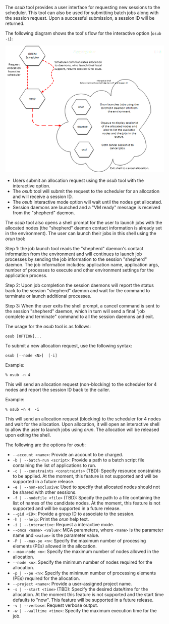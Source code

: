 The _osub_ tool provides a user interface for requesting new sessions to the scheduler. This tool can also be used for submitting batch jobs along with the session request. Upon a successful submission, a session ID will be returned.

The following diagram shows the tool's flow for the interactive option (`osub -i`):

![](3-ORCM-User-Guide/3.1-ORCM-Tools/osub.png)

* Users submit an allocation request using the _osub_ tool with the interactive option.
* The _osub_ tool will submit the request to the scheduler for an allocation and will receive a session ID.
* The _osub_ interactive mode option will wait until the nodes get allocated.
* Session daemons are launched and a "VM ready" message is received from the "shepherd" daemon.

The _osub_ tool also opens a shell prompt for the user to launch jobs with the allocated nodes (the "shepherd" daemon contact information is already set in the environment). The user can launch their jobs in this shell using the _orun_ tool:

Step 1: the job launch tool reads the "shepherd" daemon's contact information from the environment and will continues to launch job processes by sending the job information to the session "shepherd" daemon. The job information includes: application name, application args, number of processes to execute and other environment settings for the application process. 
 
Step 2: Upon job completion the session daemons will report the status back to the session "shepherd" daemon and wait for the command to terminate or launch additional processes. 

Step 3: When the user exits the shell prompt, a cancel command is sent to the session "shepherd" daemon, which in turn will send a final "job complete and terminate" command to all the session daemons and exit.

The usage for the _osub_ tool is as follows:
```
osub [OPTION]...
```

To submit a new allocation request, use the following syntax:
```
osub [--node <N>]  [-i]
```

Example:
```
% osub -n 4
```
This will send an allocation request (non-blocking) to the scheduler for 4 nodes and report the session ID back to the caller.

Example:
```
% osub –n 4  -i
```
This will send an allocation request (blocking) to the scheduler for 4 nodes and wait for the allocation.  Upon allocation, it will open an interactive shell to allow the user to launch jobs using _orun_. The allocation will be released upon exiting the shell.

The following are the options for _osub_:

* `--account <name>`: Provide an account to be charged.
* `-b | --batch-run <script>`: Provide a path to a batch script file containing the list of applications to run.
* `-c | --constraints <constraints>` (TBD): Specify resource constraints to be applied.  At the moment, this feature is not supported and will be supported in a future release.
* `-e | --non-exclusive`: Used to specify that allocated nodes should not be shared with other sessions.
* `-f | --nodefile <file>` (TBD): Specify the path to a file containing the list of names of the candidate nodes.  At the moment, this feature is not supported and will be supported in a future release.
* `--gid <ID>`: Provide a group ID to associate to the session.
* `-h | --help`: Print the _orun_ help text.
* `-i | --interactive`: Request a interactive mode.
* `--omca <name> <value>`:  MCA parameters, where `<name>` is the parameter name and `<value>` is the parameter value.
* `-P | --max-pe <n>`: Specify the maximum number of processing elements (PEs) allowed in the allocation.
* `--max-node <n>`: Specify the maximum number of nodes allowed in the allocation.
* `--node <n>`: Specify the minimum number of nodes required for the allocation.
* `-p | --pe <n>`: Specify the minimum number of processing elements (PEs) required for the allocation.
* `--project <name>`: Provide a user-assigned project name.
* `-s | --start <time>` (TBD): Specify the desired date/time for the allocation.  At the moment this feature is not supported and the start time defaults to "now".  This feature will be supported in a future release.
* `-v | --verbose`: Request verbose output.
* `-w | --walltime <time>`: Specify the maximum execution time for the job.
